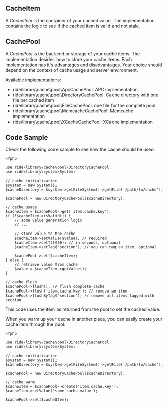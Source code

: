 ## CacheItem

A _CacheItem_ is the container of your cached value.
The implementation contains the logic to see if the cached item is valid and not stale.

## CachePool

A _CachePool_ is the backend or storage of your cache items.
The implementation desides how to store your cache items.
Each implementation has it's advantages and disadvantages.
Your choice should depend on the context of cache usage and server environment.

Available implementations:

* ride\library\cache\pool\ApcCachePool: APC implementation
* ride\library\cache\pool\DirectoryCachePool: Cache directory with one file per cached item
* ride\library\cache\pool\FileCachePool: one file for the complete pool
* ride\library\cache\pool\MemcacheCachePool: Memcache implementation
* ride\library\cache\pool\XCacheCachePool: XCache implementation

## Code Sample

Check the following code sample to see how the cache should be used:

    <?php

    use ride\library\cache\pool\DirectoryCachePool;    
    use ride\library\system\System;
    
    // cache initialization
    $system = new System();
    $cacheDirectory = $system->getFileSystem()->getFile('/path/to/cache');
    
    $cachePool = new DirectoryCachePool($cacheDirectory);
    
    // cache usage
    $cacheItem = $cachePool->get('item.cache.key');
    if (!$cacheItem->isValid()) {
        // some value generation logic
        // ...
        
        // store value to the cache
        $cacheItem->setValue($value); // required
        $cacheItem->setTtl(60); // in seconds, optional
        $cacheItem->setTag('section'); // you can tag an item, optional
        
        $cachePool->set($cacheItem);
    } else {
        // retrieve value from cache
        $value = $cacheItem->getValue();
    }
    
    // cache flush
    $cachePool->flush(); // flush complete cache
    $cachePool->flush('item.cache.key'); // remove an item
    $cachePool->flushByTag('section'); // remove all items tagged with section

This code uses the item as returned from the pool to set the cached value.

When you warm up your cache in another place, you can easily create your cache item through the pool:

    <?php

    use ride\library\cache\pool\DirectoryCachePool;    
    use ride\library\system\System;
    
    // cache initialization
    $system = new System();
    $cacheDirectory = $system->getFileSystem()->getFile('/path/to/cache');

    $cachePool = new DirectoryCachePool($cacheDirectory);
    
    // cache warm
    $cacheItem = $cachePool->create('item.cache.key');
    $cacheItem->setValue('some cache value');
    
    $cachePool->set($cacheItem);
    
    